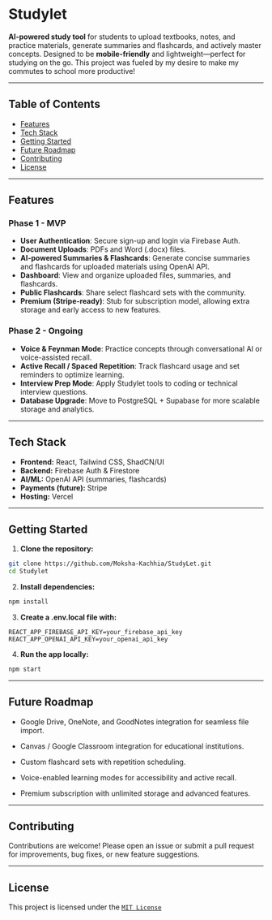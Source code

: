 # Studylet

**AI-powered study tool** for students to upload textbooks, notes, and practice materials, generate summaries and flashcards, and actively master concepts. Designed to be **mobile-friendly** and lightweight—perfect for studying on the go. This project was fueled by my desire to make my commutes to school more productive!

---

## Table of Contents
- [Features](#features)
- [Tech Stack](#tech-stack)
- [Getting Started](#getting-started)
- [Future Roadmap](#future-roadmap)
- [Contributing](#contributing)
- [License](#license)

---

## Features

### Phase 1 - MVP
- **User Authentication**: Secure sign-up and login via Firebase Auth.
- **Document Uploads**: PDFs and Word (.docx) files.
- **AI-powered Summaries & Flashcards**: Generate concise summaries and flashcards for uploaded materials using OpenAI API.
- **Dashboard**: View and organize uploaded files, summaries, and flashcards.
- **Public Flashcards**: Share select flashcard sets with the community.
- **Premium (Stripe-ready)**: Stub for subscription model, allowing extra storage and early access to new features.

### Phase 2 - Ongoing
- **Voice & Feynman Mode**: Practice concepts through conversational AI or voice-assisted recall.
- **Active Recall / Spaced Repetition**: Track flashcard usage and set reminders to optimize learning.
- **Interview Prep Mode**: Apply Studylet tools to coding or technical interview questions.
- **Database Upgrade**: Move to PostgreSQL + Supabase for more scalable storage and analytics.

---

## Tech Stack

- **Frontend:** React, Tailwind CSS, ShadCN/UI  
- **Backend:** Firebase Auth & Firestore  
- **AI/ML:** OpenAI API (summaries, flashcards)  
- **Payments (future):** Stripe  
- **Hosting:** Vercel  

---

## Getting Started

1. **Clone the repository:**
```bash
git clone https://github.com/Moksha-Kachhia/StudyLet.git
cd Studylet
```

2. **Install dependencies:**
```bash
npm install
```

3. **Create a .env.local file with:**
```
REACT_APP_FIREBASE_API_KEY=your_firebase_api_key
REACT_APP_OPENAI_API_KEY=your_openai_api_key
```

4. **Run the app locally:**
```bash
npm start
```

---

## Future Roadmap

* Google Drive, OneNote, and GoodNotes integration for seamless file import.

* Canvas / Google Classroom integration for educational institutions.

* Custom flashcard sets with repetition scheduling.

* Voice-enabled learning modes for accessibility and active recall.

* Premium subscription with unlimited storage and advanced features.

---

## Contributing

Contributions are welcome! Please open an issue or submit a pull request for improvements, bug fixes, or new feature suggestions.

---

## License

This project is licensed under the [`MIT License`](https://chatgpt.com/c/LICENSE)
